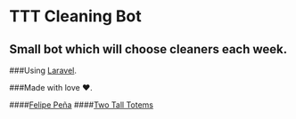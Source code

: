 # TTT Cleaning Bot

## Small bot which will choose cleaners each week. 

###Using [Laravel](http://www.laravel.com).

###Made with love ❤.

####[Felipe Peña](felipe.pena@twotalltotems.com)
####[Two Tall Totems](https://www.twotalltotems.com)

